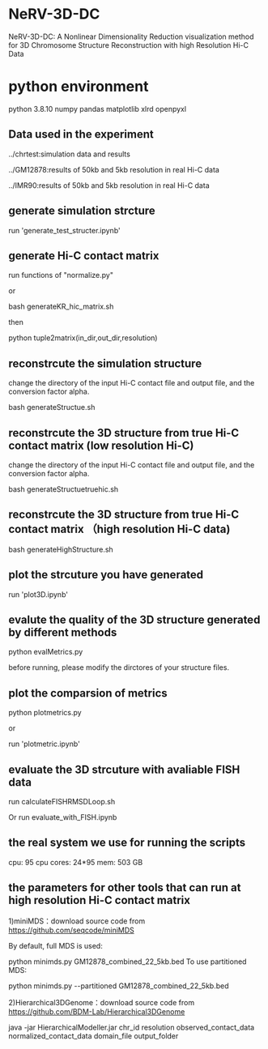 # NeRV-3D-DC
NeRV-3D-DC: A Nonlinear Dimensionality Reduction visualization method for 3D Chromosome Structure Reconstruction with high Resolution Hi-C Data
# python environment
python 3.8.10
numpy
pandas
matplotlib
xlrd
openpyxl

## Data used in the experiment
../chrtest:simulation data and results

../GM12878:results of 50kb and 5kb resolution in real Hi-C data

../IMR90:results of 50kb and 5kb resolution in real Hi-C data
## generate simulation strcture
run 'generate_test_structer.ipynb'

## generate Hi-C contact matrix
run functions of "normalize.py"

or 

bash generateKR_hic_matrix.sh

then

python tuple2matrix(in_dir,out_dir,resolution)
## reconstrcute the simulation structure
change the directory of the input Hi-C contact file and output file, and the conversion factor alpha.

bash generateStructue.sh

## reconstrcute the 3D structure from true Hi-C contact matrix (low resolution Hi-C)

change the directory of the input Hi-C contact file and output file, and the conversion factor alpha.

bash generateStructuetruehic.sh

## reconstrcute the 3D structure from true Hi-C contact matrix （high resolution Hi-C data)
bash generateHighStructure.sh

## plot the strcuture you have generated
run 'plot3D.ipynb'

## evalute the quality of the 3D structure generated by different methods
python evalMetrics.py

before running, please modify the dirctores of your structure files.

## plot the comparsion of metrics
python plotmetrics.py

or

run 'plotmetric.ipynb' 

## evaluate the 3D strcuture with avaliable FISH data
run calculateFISHRMSDLoop.sh

Or run evaluate_with_FISH.ipynb

## the real system we use for running the scripts
cpu: 95
cpu cores: 24*95
mem: 503 GB

## the parameters for other tools that can run at high resolution Hi-C contact matrix

1)miniMDS：download source code from https://github.com/seqcode/miniMDS

By default, full MDS is used: 

python minimds.py GM12878_combined_22_5kb.bed
To use partitioned MDS:

python minimds.py --partitioned GM12878_combined_22_5kb.bed

2)Hierarchical3DGenome：download source code from https://github.com/BDM-Lab/Hierarchical3DGenome

java -jar HierarchicalModeller.jar chr_id resolution observed_contact_data normalized_contact_data domain_file output_folder




